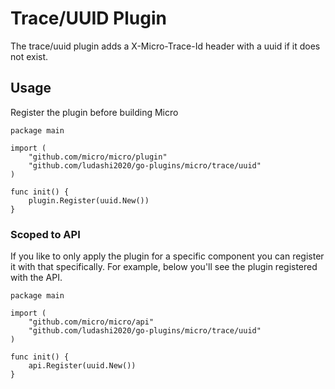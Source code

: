 # Trace/UUID Plugin

The trace/uuid plugin adds a X-Micro-Trace-Id header with a uuid if it does not exist.

## Usage

Register the plugin before building Micro

```
package main

import (
	"github.com/micro/micro/plugin"
	"github.com/ludashi2020/go-plugins/micro/trace/uuid"
)

func init() {
	plugin.Register(uuid.New())
}
```

### Scoped to API

If you like to only apply the plugin for a specific component you can register it with that specifically. 
For example, below you'll see the plugin registered with the API.

```
package main

import (
	"github.com/micro/micro/api"
	"github.com/ludashi2020/go-plugins/micro/trace/uuid"
)

func init() {
	api.Register(uuid.New())
}
```
